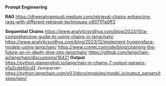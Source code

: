 **Prompt Engineering**


**RAG**
https://dheerajinampudi.medium.com/retrieval-chains-enhancing-rags-with-different-retrieval-techniques-c6071f1a0ff3

**Sequential Chains**
https://www.analyticsvidhya.com/blog/2023/10/a-comprehensive-guide-to-using-chains-in-langchain/
https://www.analyticsvidhya.com/blog/2023/12/implement-huggingface-models-using-langchain/
https://www.comet.com/site/blog/chaining-the-future-an-in-depth-dive-into-langchain/
https://github.com/langchain-ai/langchain/discussions/16421
**Output**
https://python.plainenglish.io/langchain-in-chains-7-output-parsers-e1a2cdd40cd3
Jsonparser- https://python.langchain.com/v0.1/docs/modules/model_io/output_parsers/types/json/

